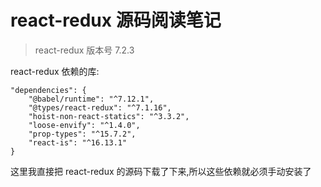 # react-redux 源码阅读笔记

> react-redux 版本号 7.2.3

react-redux 依赖的库:

```
"dependencies": {
    "@babel/runtime": "^7.12.1",
    "@types/react-redux": "^7.1.16",
    "hoist-non-react-statics": "^3.3.2",
    "loose-envify": "^1.4.0",
    "prop-types": "^15.7.2",
    "react-is": "^16.13.1"
}
```

这里我直接把 react-redux 的源码下载了下来,所以这些依赖就必须手动安装了
